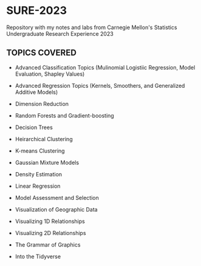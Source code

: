 # SURE-2023
Repository with my notes and labs from Carnegie Mellon's Statistics Undergraduate Research Experience 2023

## TOPICS COVERED

* Advanced Classification Topics (Mulinomial Logistiic Regression, Model Evaluation, Shapley Values)

* Advanced Regression Topics (Kernels, Smoothers, and Generalized Additive Models)

* Dimension Reduction

* Random Forests and Gradient-boosting

* Decision Trees

* Heirarchical Clustering

* K-means Clustering

* Gaussian Mixture Models

* Density Estimation

* Linear Regression

* Model Assessment and Selection

* Visualization of Geographic Data

* Visualizing 1D Relationships

* Visualizing 2D Relationships

* The Grammar of Graphics

* Into the Tidyverse
